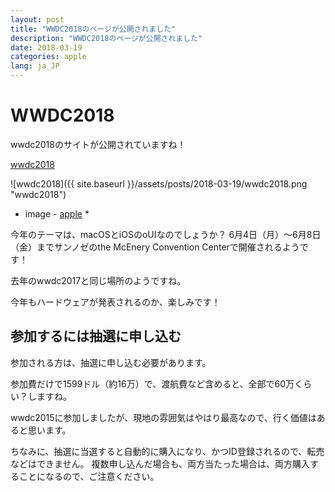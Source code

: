 ```yaml
---
layout: post
title: "WWDC2018のページが公開されました"
description: "WWDC2018のページが公開されました"
date: 2018-03-19
categories: apple
lang: ja_JP
---
```


# WWDC2018

wwdc2018のサイトが公開されていますね！

[wwdc2018](https://developer.apple.com/wwdc/?cid=wwdc18-e-jajp-0001)

![wwdc2018]({{ site.baseurl }}/assets/posts/2018-03-19/wwdc2018.png "wwdc2018")
* image - [apple](https://developer.apple.com/wwdc/?cid=wwdc18-e-jajp-0001) *


今年のテーマは、macOSとiOSのoUIなのでしょうか？
6月4日（月）〜6月8日（金）までサンノゼのthe McEnery Convention Centerで開催されるようです！

去年のwwdc2017と同じ場所のようですね。

今年もハードウェアが発表されるのか、楽しみです！


## 参加するには抽選に申し込む

参加される方は、抽選に申し込む必要があります。

参加費だけで1599ドル（約16万）で、渡航費など含めると、全部で60万くらい？しますね。

wwdc2015に参加しましたが、現地の雰囲気はやはり最高なので、行く価値はあると思います。

ちなみに、抽選に当選すると自動的に購入になり、かつID登録されるので、転売などはできません。
複数申し込んだ場合も、両方当たった場合は、両方購入することになるので、ご注意ください。

